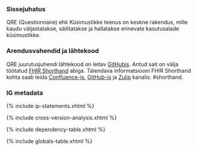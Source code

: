 
### Sissejuhatus

QRE (Questionnaire) ehk Küsimustikke teenus on keskne rakendus, mille kaudu väljastatakse, säilitatakse ja hallatakse erinevate kasutusalade küsimustikke. 


### Arendusvahendid ja lähtekood

QRE juurutusjuhendi lähtekood on leitav [GitHubis](https://github.com/TEHIK-EE/ig-ee-qre).
Antud sait on välja töötatud [FHIR Shorthand](https://build.fhir.org/ig/HL7/fhir-shorthand) abiga.
Täiendava informatsiooni FHIR Shorthand kohta saab leida [Confluence-is](https://confluence.hl7.org/display/FHIRI/FHIR+Shorthand), [GitHub-is](https://github.com/HL7/fhir-shorthand) ja [Zulip](https://chat.fhir.org) kanalis: #shorthand.


### IG metadata

{% include ip-statements.xhtml %}

{% include cross-version-analysis.xhtml %}

{% include dependency-table.xhtml %}

{% include globals-table.xhtml %}
